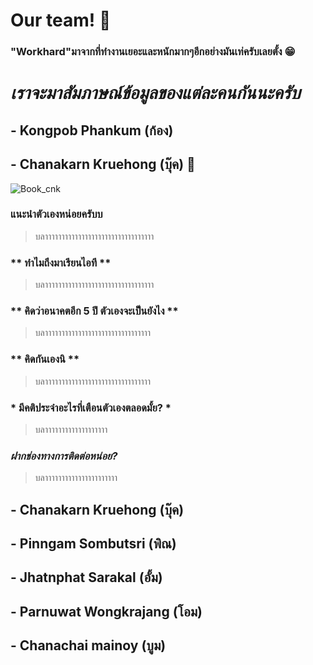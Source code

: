 # Our team! :wave:



### "Workhard"มาจากที่ทํางานเยอะและหนักมากๆอีกอย่างมันเท่ครับเลยตั้ง :grin:


# ***เราจะมาสัมภาษณ์ข้อมูลของแต่ละคนกันนะครับ***

## - Kongpob Phankum (ก้อง)


## - Chanakarn Kruehong (บุ๊ค) :orange_book:
![Book_cnk](../main/png/book_cnk_.jpg)
### **แนะนําตัวเองหน่อยครับบ**
> บลาาาาาาาาาาาาาาาาาาาาาาาาาาาาาาาาา
### ** ทำไมถึงมาเรียนไอที **
> บลาาาาาาาาาาาาาาาาาาาาาาาาาาาาาาาาา
### ** คิดว่าอนาคตอีก 5 ปี ตัวเองจะเป็นยังไง **
> บลาาาาาาาาาาาาาาาาาาาาาาาาาาาาาาาา
### ** คิดกันเองนิ **
> บลาาาาาาาาาาาาาาาาาาาาาาาาาาาาาาาา
### * มีคติประจําอะไรที่เตือนตัวเองตลอดมั้ย? *
> บลาาาาาาาาาาาาาาาาาาา
### *ฝากช่องทางการติดต่อหน่อย?*
> บลาาาาาาาาาาาาาาาาาาาาาา


## - Chanakarn Kruehong (บุ๊ค)


## - Pinngam Sombutsri (พิณ)

## - Jhatnphat Sarakal (อั้ม)

## - Parnuwat Wongkrajang (โอม)

## - Chanachai mainoy (บูม)

